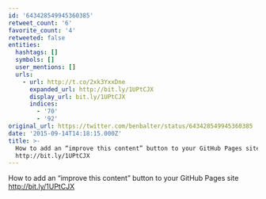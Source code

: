 ```yaml
---
id: '643428549945360385'
retweet_count: '6'
favorite_count: '4'
retweeted: false
entities:
  hashtags: []
  symbols: []
  user_mentions: []
  urls:
    - url: http://t.co/2xk3YxxDne
      expanded_url: http://bit.ly/1UPtCJX
      display_url: bit.ly/1UPtCJX
      indices:
        - '70'
        - '92'
original_url: https://twitter.com/benbalter/status/643428549945360385
date: '2015-09-14T14:18:15.000Z'
title: >-
  How to add an “improve this content” button to your GitHub Pages site
  http://bit.ly/1UPtCJX
---
```


How to add an “improve this content” button to your GitHub Pages site http://bit.ly/1UPtCJX